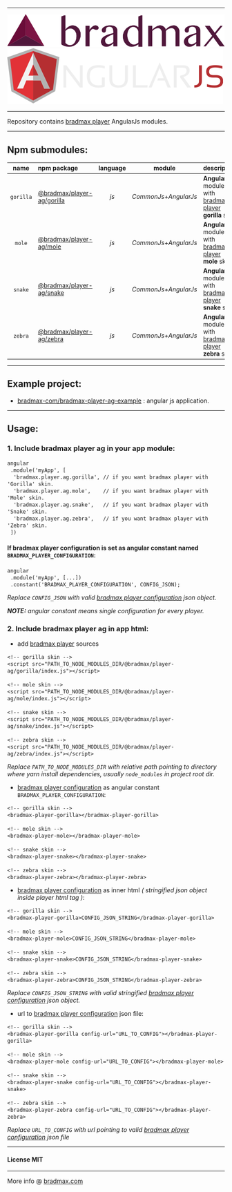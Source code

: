 ___
![Bradmax][bradmaxLogo]
![AngularJs][angularJsLogo]
___
Repository contains [bradmax player][bradmax] AngularJs modules.
___
## Npm submodules:
| name | npm package | language | module | description |
|:---:|:---|:---:|:---:|:---|
| `gorilla` | [@bradmax/player-ag/gorilla][npm-player-ag] | *js* | *CommonJs+AngularJs* | **AngularJs** module with [bradmax player][bradmax] **gorilla** skin. |
| `mole`    | [@bradmax/player-ag/mole][npm-player-ag]    | *js* | *CommonJs+AngularJs* | **AngularJs** module with [bradmax player][bradmax] **mole** skin.    |
| `snake`   | [@bradmax/player-ag/snake][npm-player-ag]   | *js* | *CommonJs+AngularJs* | **AngularJs** module with [bradmax player][bradmax] **snake** skin.   |
| `zebra`   | [@bradmax/player-ag/zebra][npm-player-ag]   | *js* | *CommonJs+AngularJs* | **AngularJs** module with [bradmax player][bradmax] **zebra** skin.   |
___
## Example project:
- [bradmax-com/bradmax-player-ag-example](https://github.com/bradmax-com/bradmax-player-ag-example) : angular js application.
___
## Usage:
### 1. Include bradmax player ag in your app module:
```
angular
 .module('myApp', [
  'bradmax.player.ag.gorilla', // if you want bradmax player with 'Gorilla' skin.
  'bradmax.player.ag.mole',    // if you want bradmax player with 'Mole' skin.
  'bradmax.player.ag.snake',   // if you want bradmax player with 'Snake' skin.
  'bradmax.player.ag.zebra',   // if you want bradmax player with 'Zebra' skin.
 ])
```
#### If bradmax player configuration is set as angular constant named `BRADMAX_PLAYER_CONFIGURATION`:
```
angular
 .module('myApp', [...])
 .constant('BRADMAX_PLAYER_CONFIGURATION', CONFIG_JSON);
```
*Replace `CONFIG_JSON` with valid [bradmax player configuration][bradmax-doc-config] json object.*

***NOTE:** angular constant means single configuration for every player.*
### 2. Include bradmax player ag in app html:
- add [bradmax player][bradmax] sources
```
<!-- gorilla skin -->
<script src="PATH_TO_NODE_MODULES_DIR/@bradmax/player-ag/gorilla/index.js"></script>

<!-- mole skin -->
<script src="PATH_TO_NODE_MODULES_DIR/@bradmax/player-ag/mole/index.js"></script>

<!-- snake skin -->
<script src="PATH_TO_NODE_MODULES_DIR/@bradmax/player-ag/snake/index.js"></script>

<!-- zebra skin -->
<script src="PATH_TO_NODE_MODULES_DIR/@bradmax/player-ag/zebra/index.js"></script>
```
*Replace `PATH_TO_NODE_MODULES_DIR` with relative path pointing to directory where yarn install dependencies, usually `node_modules` in project root dir.*
- [bradmax player configuration][bradmax-doc-config] as angular constant `BRADMAX_PLAYER_CONFIGURATION`:
```
<!-- gorilla skin -->
<bradmax-player-gorilla></bradmax-player-gorilla>

<!-- mole skin -->
<bradmax-player-mole></bradmax-player-mole>

<!-- snake skin -->
<bradmax-player-snake></bradmax-player-snake>

<!-- zebra skin -->
<bradmax-player-zebra></bradmax-player-zebra>
```
- [bradmax player configuration][bradmax-doc-config] as inner html *( stringified json object inside player html tag )*:
```
<!-- gorilla skin -->
<bradmax-player-gorilla>CONFIG_JSON_STRING</bradmax-player-gorilla>

<!-- mole skin -->
<bradmax-player-mole>CONFIG_JSON_STRING</bradmax-player-mole>

<!-- snake skin -->
<bradmax-player-snake>CONFIG_JSON_STRING</bradmax-player-snake>

<!-- zebra skin -->
<bradmax-player-zebra>CONFIG_JSON_STRING</bradmax-player-zebra>
```
*Replace `CONFIG_JSON_STRING` with valid stringified [bradmax player configuration][bradmax-doc-config] json object.*
- url to [bradmax player configuration][bradmax-doc-config] json file:
```
<!-- gorilla skin -->
<bradmax-player-gorilla config-url="URL_TO_CONFIG"></bradmax-player-gorilla>

<!-- mole skin -->
<bradmax-player-mole config-url="URL_TO_CONFIG"></bradmax-player-mole>

<!-- snake skin -->
<bradmax-player-snake config-url="URL_TO_CONFIG"></bradmax-player-snake>

<!-- zebra skin -->
<bradmax-player-zebra config-url="URL_TO_CONFIG"></bradmax-player-zebra>
```
*Replace `URL_TO_CONFIG` with url pointing to valid [bradmax player configuration][bradmax-doc-config] json file*
___
#### License MIT 
___
More info @ [bradmax.com][bradmax]

[bradmax]: https://bradmax.com
[bradmax-doc-config]: https://bradmax.com/static/player-doc/configuration.html
[npm-player-ag]: https://npmjs.com/package/bradmax-player-ag
[npm-player-ng]: https://npmjs.com/package/bradmax-player-ng
[npm-player-rxjs]: https://npmjs.com/package/bradmax-player-rxjs
[npm-player-js]: https://npmjs.com/package/bradmax-player-js
[git-player-ag]: https://github.com/bradmax-com/bradmax-player-ag
[git-player-ag-example]: https://github.com/bradmax-com/bradmax-player-ag-example
[git-player-ng]: https://github.com/bradmax-com/bradmax-player-ng
[git-player-ng-example]: https://github.com/bradmax-com/bradmax-player-ng-example
[git-player-rxjs]: https://github.com/bradmax-com/bradmax-player-rxjs
[git-player-rxjs-example]: https://github.com/bradmax-com/bradmax-player-rxjs-example
[git-player-js]: https://github.com/bradmax-com/bradmax-player-js

[bradmaxLogo]: ./assets/md/bradmax.svg
[angularJsLogo]: ./assets/md/ag.svg
